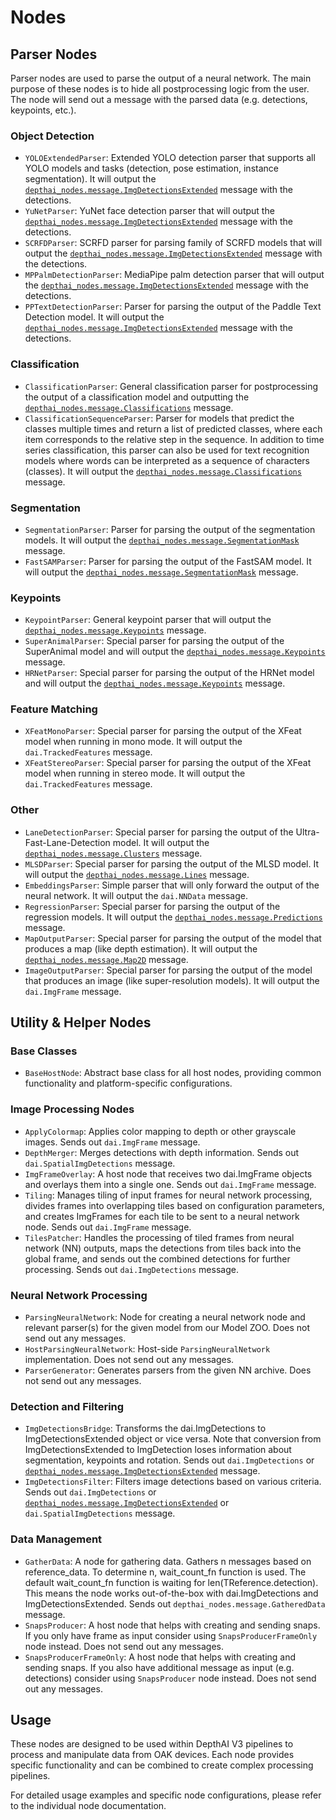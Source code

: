 # Nodes

## Parser Nodes

Parser nodes are used to parse the output of a neural network. The main purpose of these nodes is to hide all postprocessing logic from the user. The node will send out a message with the parsed data (e.g. detections, keypoints, etc.).

### Object Detection

- `YOLOExtendedParser`: Extended YOLO detection parser that supports all YOLO models and tasks (detection, pose estimation, instance segmentation). It will output the [`depthai_nodes.message.ImgDetectionsExtended`](../message/README.md#imgdetectionsextended) message with the detections.
- `YuNetParser`: YuNet face detection parser that will output the [`depthai_nodes.message.ImgDetectionsExtended`](../message/README.md#imgdetectionsextended) message with the detections.
- `SCRFDParser`: SCRFD parser for parsing family of SCRFD models that will output the [`depthai_nodes.message.ImgDetectionsExtended`](../message/README.md#imgdetectionsextended) message with the detections.
- `MPPalmDetectionParser`: MediaPipe palm detection parser that will output the [`depthai_nodes.message.ImgDetectionsExtended`](../message/README.md#imgdetectionsextended) message with the detections.
- `PPTextDetectionParser`: Parser for parsing the output of the Paddle Text Detection model. It will output the [`depthai_nodes.message.ImgDetectionsExtended`](../message/README.md#imgdetectionsextended) message with the detections.

### Classification

- `ClassificationParser`: General classification parser for postprocessing the output of a classification model and outputting the [`depthai_nodes.message.Classifications`](../message/README.md#classifications) message.
- `ClassificationSequenceParser`: Parser for models that predict the classes multiple times and return a list of predicted classes, where each item corresponds to the relative step in the sequence. In addition to time series classification, this parser can also be used for text recognition models where words can be interpreted as a sequence of characters (classes). It will output the [`depthai_nodes.message.Classifications`](../message/README.md#classifications) message.

### Segmentation

- `SegmentationParser`: Parser for parsing the output of the segmentation models. It will output the [`depthai_nodes.message.SegmentationMask`](../message/README.md#segmentationmask) message.
- `FastSAMParser`: Parser for parsing the output of the FastSAM model. It will output the [`depthai_nodes.message.SegmentationMask`](../message/README.md#segmentationmask) message.

### Keypoints

- `KeypointParser`: General keypoint parser that will output the [`depthai_nodes.message.Keypoints`](../message/README.md#keypoints) message.
- `SuperAnimalParser`: Special parser for parsing the output of the SuperAnimal model and will output the [`depthai_nodes.message.Keypoints`](../message/README.md#keypoints) message.
- `HRNetParser`: Special parser for parsing the output of the HRNet model and will output the [`depthai_nodes.message.Keypoints`](../message/README.md#keypoints) message.

### Feature Matching

- `XFeatMonoParser`: Special parser for parsing the output of the XFeat model when running in mono mode. It will output the `dai.TrackedFeatures` message.
- `XFeatStereoParser`: Special parser for parsing the output of the XFeat model when running in stereo mode. It will output the `dai.TrackedFeatures` message.

### Other

- `LaneDetectionParser`: Special parser for parsing the output of the Ultra-Fast-Lane-Detection model. It will output the [`depthai_nodes.message.Clusters`](../message/README.md#clusters) message.
- `MLSDParser`: Special parser for parsing the output of the MLSD model. It will output the [`depthai_nodes.message.Lines`](../message/README.md#lines) message.
- `EmbeddingsParser`: Simple parser that will only forward the output of the neural network. It will output the `dai.NNData` message.
- `RegressionParser`: Special parser for parsing the output of the regression models. It will output the [`depthai_nodes.message.Predictions`](../message/README.md#predictions) message.
- `MapOutputParser`: Special parser for parsing the output of the model that produces a map (like depth estimation). It will output the [`depthai_nodes.message.Map2D`](../message/README.md#map2d) message.
- `ImageOutputParser`: Special parser for parsing the output of the model that produces an image (like super-resolution models). It will output the `dai.ImgFrame` message.

## Utility & Helper Nodes

### Base Classes

- `BaseHostNode`: Abstract base class for all host nodes, providing common functionality and platform-specific configurations.

### Image Processing Nodes

- `ApplyColormap`: Applies color mapping to depth or other grayscale images. Sends out `dai.ImgFrame` message.
- `DepthMerger`: Merges detections with depth information. Sends out `dai.SpatialImgDetections` message.
- `ImgFrameOverlay`: A host node that receives two dai.ImgFrame objects and overlays them into a single one. Sends out `dai.ImgFrame` message.
- `Tiling`: Manages tiling of input frames for neural network processing, divides frames into overlapping tiles based on configuration parameters, and creates ImgFrames for each tile to be sent to a neural network node. Sends out `dai.ImgFrame` message.
- `TilesPatcher`: Handles the processing of tiled frames from neural network (NN) outputs, maps the detections from tiles back into the global frame, and sends out the combined detections for further processing. Sends out `dai.ImgDetections` message.

### Neural Network Processing

- `ParsingNeuralNetwork`: Node for creating a neural network node and relevant parser(s) for the given model from our Model ZOO. Does not send out any messages.
- `HostParsingNeuralNetwork`: Host-side `ParsingNeuralNetwork` implementation. Does not send out any messages.
- `ParserGenerator`: Generates parsers from the given NN archive. Does not send out any messages.

### Detection and Filtering

- `ImgDetectionsBridge`: Transforms the dai.ImgDetections to ImgDetectionsExtended object or vice versa. Note that conversion from ImgDetectionsExtended to ImgDetection loses information about segmentation, keypoints and rotation. Sends out `dai.ImgDetections` or [`depthai_nodes.message.ImgDetectionsExtended`](../message/README.md#imgdetectionsextended) message.
- `ImgDetectionsFilter`: Filters image detections based on various criteria. Sends out `dai.ImgDetections` or [`depthai_nodes.message.ImgDetectionsExtended`](../message/README.md#imgdetectionsextended) or `dai.SpatialImgDetections` message.

### Data Management

- `GatherData`: A node for gathering data. Gathers n messages based on reference_data. To determine n, wait_count_fn function is used. The default wait_count_fn function is waiting for len(TReference.detection). This means the node works out-of-the-box with dai.ImgDetections and ImgDetectionsExtended. Sends out `depthai_nodes.message.GatheredData` message.
- `SnapsProducer`: A host node that helps with creating and sending snaps. If you only have frame as input consider using `SnapsProducerFrameOnly` node instead. Does not send out any messages.
- `SnapsProducerFrameOnly`: A host node that helps with creating and sending snaps. If you also have additional message as input (e.g. detections) consider using `SnapsProducer` node instead. Does not send out any messages.

## Usage

These nodes are designed to be used within DepthAI V3 pipelines to process and manipulate data from OAK devices. Each node provides specific functionality and can be combined to create complex processing pipelines.

For detailed usage examples and specific node configurations, please refer to the individual node documentation.
